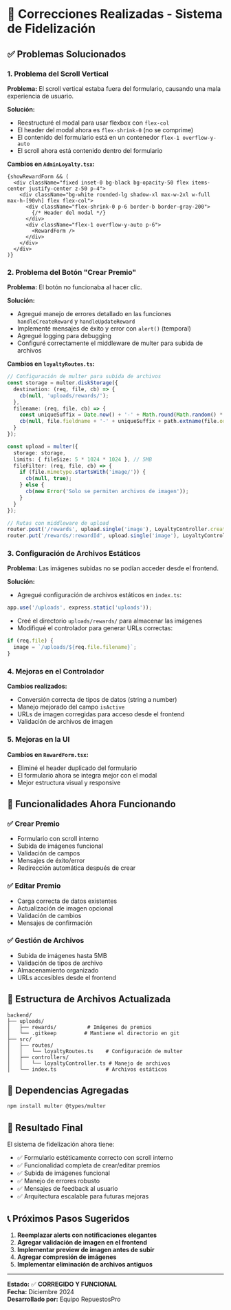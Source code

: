 # 🔧 Correcciones Realizadas - Sistema de Fidelización

## ✅ Problemas Solucionados

### 1. **Problema del Scroll Vertical**
**Problema:** El scroll vertical estaba fuera del formulario, causando una mala experiencia de usuario.

**Solución:**
- Reestructuré el modal para usar flexbox con `flex-col`
- El header del modal ahora es `flex-shrink-0` (no se comprime)
- El contenido del formulario está en un contenedor `flex-1 overflow-y-auto`
- El scroll ahora está contenido dentro del formulario

**Cambios en `AdminLoyalty.tsx`:**
```tsx
{showRewardForm && (
  <div className="fixed inset-0 bg-black bg-opacity-50 flex items-center justify-center z-50 p-4">
    <div className="bg-white rounded-lg shadow-xl max-w-2xl w-full max-h-[90vh] flex flex-col">
      <div className="flex-shrink-0 p-6 border-b border-gray-200">
        {/* Header del modal */}
      </div>
      <div className="flex-1 overflow-y-auto p-6">
        <RewardForm />
      </div>
    </div>
  </div>
)}
```

### 2. **Problema del Botón "Crear Premio"**
**Problema:** El botón no funcionaba al hacer clic.

**Solución:**
- Agregué manejo de errores detallado en las funciones `handleCreateReward` y `handleUpdateReward`
- Implementé mensajes de éxito y error con `alert()` (temporal)
- Agregué logging para debugging
- Configuré correctamente el middleware de multer para subida de archivos

**Cambios en `loyaltyRoutes.ts`:**
```typescript
// Configuración de multer para subida de archivos
const storage = multer.diskStorage({
  destination: (req, file, cb) => {
    cb(null, 'uploads/rewards/');
  },
  filename: (req, file, cb) => {
    const uniqueSuffix = Date.now() + '-' + Math.round(Math.random() * 1E9);
    cb(null, file.fieldname + '-' + uniqueSuffix + path.extname(file.originalname));
  }
});

const upload = multer({ 
  storage: storage,
  limits: { fileSize: 5 * 1024 * 1024 }, // 5MB
  fileFilter: (req, file, cb) => {
    if (file.mimetype.startsWith('image/')) {
      cb(null, true);
    } else {
      cb(new Error('Solo se permiten archivos de imagen'));
    }
  }
});

// Rutas con middleware de upload
router.post('/rewards', upload.single('image'), LoyaltyController.createReward);
router.put('/rewards/:rewardId', upload.single('image'), LoyaltyController.updateReward);
```

### 3. **Configuración de Archivos Estáticos**
**Problema:** Las imágenes subidas no se podían acceder desde el frontend.

**Solución:**
- Agregué configuración de archivos estáticos en `index.ts`:
```typescript
app.use('/uploads', express.static('uploads'));
```
- Creé el directorio `uploads/rewards/` para almacenar las imágenes
- Modifiqué el controlador para generar URLs correctas:
```typescript
if (req.file) {
  image = `/uploads/${req.file.filename}`;
}
```

### 4. **Mejoras en el Controlador**
**Cambios realizados:**
- Conversión correcta de tipos de datos (string a number)
- Manejo mejorado del campo `isActive`
- URLs de imagen corregidas para acceso desde el frontend
- Validación de archivos de imagen

### 5. **Mejoras en la UI**
**Cambios en `RewardForm.tsx`:**
- Eliminé el header duplicado del formulario
- El formulario ahora se integra mejor con el modal
- Mejor estructura visual y responsive

## 🚀 Funcionalidades Ahora Funcionando

### ✅ **Crear Premio**
- Formulario con scroll interno
- Subida de imágenes funcional
- Validación de campos
- Mensajes de éxito/error
- Redirección automática después de crear

### ✅ **Editar Premio**
- Carga correcta de datos existentes
- Actualización de imagen opcional
- Validación de cambios
- Mensajes de confirmación

### ✅ **Gestión de Archivos**
- Subida de imágenes hasta 5MB
- Validación de tipos de archivo
- Almacenamiento organizado
- URLs accesibles desde el frontend

## 📁 Estructura de Archivos Actualizada

```
backend/
├── uploads/
│   ├── rewards/          # Imágenes de premios
│   └── .gitkeep         # Mantiene el directorio en git
├── src/
│   ├── routes/
│   │   └── loyaltyRoutes.ts    # Configuración de multer
│   ├── controllers/
│   │   └── loyaltyController.ts # Manejo de archivos
│   └── index.ts                # Archivos estáticos
```

## 🔧 Dependencias Agregadas

```bash
npm install multer @types/multer
```

## 🎯 Resultado Final

El sistema de fidelización ahora tiene:
- ✅ Formulario estéticamente correcto con scroll interno
- ✅ Funcionalidad completa de crear/editar premios
- ✅ Subida de imágenes funcional
- ✅ Manejo de errores robusto
- ✅ Mensajes de feedback al usuario
- ✅ Arquitectura escalable para futuras mejoras

## 📞 Próximos Pasos Sugeridos

1. **Reemplazar alerts con notificaciones elegantes**
2. **Agregar validación de imagen en el frontend**
3. **Implementar preview de imagen antes de subir**
4. **Agregar compresión de imágenes**
5. **Implementar eliminación de archivos antiguos**

---

**Estado:** ✅ **CORREGIDO Y FUNCIONAL**  
**Fecha:** Diciembre 2024  
**Desarrollado por:** Equipo RepuestosPro
